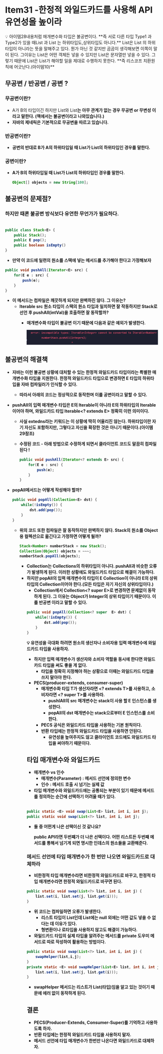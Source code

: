 # Item31 -한정적 와일드카드를 사용해 API 유연성을 높이라

<aside>
💡 아이템28내용처럼 매개변수화 타입은 불공변이다. **즉 서로 다른 타입 Type1 과 Type2가 있을 때List<Type1> 과 List<Type2> 는 하위타입도,상위타입도 아니다.**
List<String>은 List<Object> 의 하위타입이 아니라는 뜻을 말해주고 있다. 뭔가 아닌 것 같지만 곰곰이 생각해보면 이쪽이 말이 된다.
그이유는 List<Object>은 어떤 객체든 넣을 수 있지만 List<String>은 문자열만 넣을 수 있다.
그렇기 때문에 List<String>은 List<Object>가 해야할 일을 제대로 수행하지 못한다.
**즉 리스코프 치환원칙에 어긋난다.(아이템10)**

</aside>

## 무공변 / 반공변 / 공변 ?

### 무공변이란?

- A가 B의 타입이긴 하지만 List<A>와 List<B>는 아무 관계가 없는 경우 무공변 or 무변성 이라고 말한다. (책에서는 불공변이라고 나와있습니다.)
- **자바의 제네릭은 기본적으로 무공변을 따르고 있습니다.**

### 반공변이란?

- 공변의 반대로 B가 A의 하위타입일 때 List<A>가 List<B>의 하위타입인 경우를 말한다.

### 공변이란?

- A가 B의 하위타입일 때  List<A>가 List<B>의 하위타입인 경우를 말한다.
    
    ```java
    Object[] objects = new String[100];
    ```
    

## 불공변의 문제점?

### 하지만 때론 불공변 방식보다 유연한 무언가가 필요하다.

```java

public class Stack<E> {
	public Stack();
	public E pop();
	public boolean isEmpty()
}
```

- 만약 이 코드에 일련의 원소를 스택에 넣는 메서드를 추가해야 한다고 가정해보자

```java
public void pushAll(Iterator<E> src) {
	for(E e : src) {
		push(e);	
	}
}
```

- 이 메서드는 컴파일은 깨끗하게 되지만 완벽하진 않다. 그 이유는?
    - Iterable src 원소 타입이 스택의 원소 타입과 일치하면 잘 작동하지만 Stack<Number>로 선언 후 pushAll(intVal)을 호출하면 잘 동작할까?
        - 매개변수화 타입이 불공변 이기 때문에 다음과 같은 예외가 발생한다.
            
            <img src="Untitled.png">

## 불공변의 해결책

- 자바는 이런 불공변 상황에 대처할 수 있는 **한정적 와일드카드 타입**이라는 특별한 매개변수화 타입을 지원한다. 한정적 와일드카드 타입으로 변경하면 E 타입의 하위타입을 자바 컴파일러가 인식할 수 있다.
    - **따라서 아래의 코드는 정상적으로 동작한며 이를 공변이라고 말할 수 있다.**
- pushAll의 입력 매개변수 타입은 E의 Iterable이 아니라 E의 하위타입의 Iterable이어야 하며, 와일드카드 타입 Iterable<? extends E> 정확히 이런 의미이다.
    - 사실 extedns라는 키워드는 이 상황에 딱히 어울리진 않는다. 하위타입이란 자기 자신도 포함하지만, 그렇다고 자신을 확장한 것은 아니기 때문이다.(아이템29참조)
    - 수정된 코드 - 아래 방법으로 수정하게 되면서 클라이언트 코드도 말끔히 컴파일 된다 !
        
        ```java
        public void pushAll(Iterator<? extends E> src) {
        	for(E e : src) {
        		push(e);	
        	}
        }
        ```
        
- popAll메서드는 어떻게 작성해야 할까?
    
    ```java
    public void popAll(Collection<E> dst) {
    	while(!isEmpty()) {
    		dst.add(pop());	
    	}
    }
    ```
    
    - 위의 코드 또한 컴파일은 잘 동작하지만 완벽하지 않다. Stack<Number>의 원소를 Object용 컬렉션으로 옮긴다고 가정하면 어떻게 될까?
        
        ```java
        Stack<Number> numberStack = new Stack();
        Collection(Object) objects = ~~~;
        numberStack.popAll(objects);
        ```
        
        - Collection<Object>는 Collections<Number>의 하위타입이 아니다. pushAll과 비슷한 오류가 발생하게 된다. 이러한 상황에도 와일드카드 타입으로 해결이 가능하다.
        - 하지만 popAll의 입력 매개변수의 타입이 E Collection이 아니라 E의 상위타입의 Collection이어야 한다.(모든 타입은 자기 자신의 상위타입이다.)
            - **Collection<E>에서 Collection<? super E>로 변경하면 문제없이 동작하게 된다. 그 이유는 Object가 Integer의 상위 타입이기 때문이다. 이를 반공변 이라고 말할 수 있다.**
        
        ```java
        public void popAll(Collection<? super  E> dst) {
        	while(!isEmpty()) {
        		dst.add(pop());	
        	}
        }
        ```
        

<aside>
💡 유연성을 극대화 하려면 원소의 생산자나 소비자용 입력 매개변수에 와일드카드 타입을 사용하자.

</aside>

- 하지만 입력 매개변수가 생산자와 소비자 역할을 동시에 한다면 와일드카드 타입을 써도 좋을 게 없다.
    - 타입을 정확히 지정해야 하는 상황으로 이때는 와일드카드 타입을 쓰지 말아야 한다.
- **PECS(producer-extends, consumer-super)**
    - 매개변수화 타입 T가 생산자라면 <? extends T>를 사용하고, 소비자라면 <? super T>를 사용하라.
        - pushlAll의 src 매개변수는 stack이 사용 할 E 인스턴스를 생성한다.
        - popAll의 dst 매개변수는 stack으로부터 E 인스턴스를 소비한다.
    - PECS 공식은 와일드카드 타입을 사용하는 기본 원칙이다.
    - 반환 타입에는 한정적 와일드카드 타입을 사용하면 안된다.
        - 유연성을 높여주지도 않고 클라이언트 코드에도 와일드카드 타입을 써야하기 때문이다.

## 타입 매개변수와 와일드카드

- 매개변수 vs 인수
    - 매개변수(Parameter) : 메서드 선언에 정의한 변수
    - 인수 : 메서드 호출 시 넘기는 실제 값
- 타입 매개변수와 와일드카드에는 공통되는 부분이 있기 때문에 메서드를 정의하는 순간에 선택하기 어려울 때가 있다.

```java

public static <E> void swap(List<E> list, int i, int j);
public static void swap(List<?> list, int i, int j);
```

- **둘 중 어떤게 나은 선택이신 것 같나요?**
    
    public API라면 두번째가 더 나은 선택이다. 어떤 리스트든 두번째 메서드를 통해서 넘기게 되면 명시한 인데스의 원소들을 교환해준다.
    

### 메서드 선언에 타입 매개변수가 한 번만 나오면 와일드카드로 대체하라

- 비한정적 타입 매개변수라면 비한정적 와일드카드로 바꾸고, 한정적 타입 매개변수라면 한정적 와일드카드로 바꾸면 된다.

```java
public static void swap(List<?> list, int i, int j) {
	list.set(i, list.set(j, list.get(i)));
}
```

- 위 코드는 컴파일하면 오류가 발생한다.
    - 리스트 타입이 List<?>인데 List<?>에는 null 외에는 어떤 값도 넣을 수 없다는 데 이유가 있다.
    - 형변환이나 로타입을 사용하지 않고도 해결이 가능하다.
- 와일드카드 타입의 실제 타입을 알려주는 메서드를 private 도우미 메서드로 따로 작성하여 활용하는 방법이다.

```java
public static void swap(List<?> list, int i, int j) {
	swapHelper(list,i,j);
}
private static <E> void swapHelper(List<E> list, int i, int j) {
	list.set(i, list.set(j, list.get(i)));
}
```

- swapHelper 메서드는 리스트가 List<E>(타입)임을 알고 있는 것이기 때문에 에러 없이 동작하게 된다.

## 결론

- PECS(Producer-Extends, Consumer-Super)를 기억하고 사용하도록 하자.
- 반환 타입에는 한정적 와일드카드 타입을 사용하지 말자.
- 메서드 선언에 타입 매개변수가 한번만 나온다면 와일드카드로 대체하자.